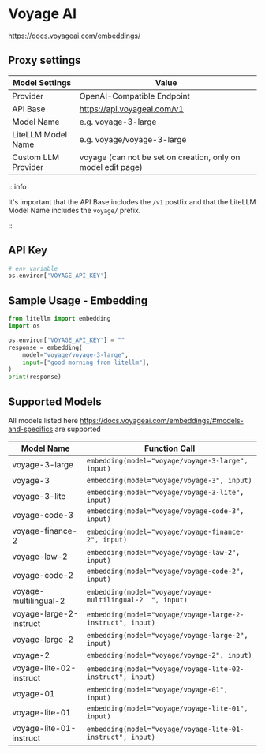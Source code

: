 # Voyage AI
https://docs.voyageai.com/embeddings/

## Proxy settings

| Model Settings | Value                                                        |
| -------------- |--------------------------------------------------------------|
| Provider | OpenAI-Compatible Endpoint                                   |
| API Base | https://api.voyageai.com/v1                                  |
| Model Name | e.g. voyage-3-large                                          |
| LiteLLM Model Name | e.g. voyage/voyage-3-large                                   |
| Custom LLM Provider | voyage (can not be set on creation, only on model edit page) | 


:: info

  It's important that the API Base includes the `/v1` postfix and that the LiteLLM Model Name includes the `voyage/` prefix.

::


## API Key
```python
# env variable
os.environ['VOYAGE_API_KEY']
```

## Sample Usage - Embedding
```python
from litellm import embedding
import os

os.environ['VOYAGE_API_KEY'] = ""
response = embedding(
    model="voyage/voyage-3-large",
    input=["good morning from litellm"],
)
print(response)
```

## Supported Models
All models listed here https://docs.voyageai.com/embeddings/#models-and-specifics are supported

| Model Name              | Function Call                                              |
|-------------------------|------------------------------------------------------------|
| voyage-3-large          | `embedding(model="voyage/voyage-3-large", input)`          | 
| voyage-3                | `embedding(model="voyage/voyage-3", input)`                | 
| voyage-3-lite           | `embedding(model="voyage/voyage-3-lite", input)`           | 
| voyage-code-3           | `embedding(model="voyage/voyage-code-3", input)`           | 
| voyage-finance-2        | `embedding(model="voyage/voyage-finance-2", input)`        | 
| voyage-law-2            | `embedding(model="voyage/voyage-law-2", input)`            | 
| voyage-code-2           | `embedding(model="voyage/voyage-code-2", input)`           | 
| voyage-multilingual-2   | `embedding(model="voyage/voyage-multilingual-2	", input)`  | 
| voyage-large-2-instruct | `embedding(model="voyage/voyage-large-2-instruct", input)` | 
| voyage-large-2          | `embedding(model="voyage/voyage-large-2", input)`          |
| voyage-2           | `embedding(model="voyage/voyage-2", input)`           | 
| voyage-lite-02-instruct | `embedding(model="voyage/voyage-lite-02-instruct", input)` | 
| voyage-01          | `embedding(model="voyage/voyage-01", input)`          | 
| voyage-lite-01     | `embedding(model="voyage/voyage-lite-01", input)`     | 
| voyage-lite-01-instruct | `embedding(model="voyage/voyage-lite-01-instruct", input)` | 
